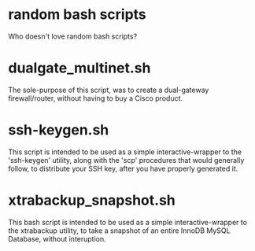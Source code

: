 random bash scripts
===
Who doesn't love random bash scripts?

dualgate_multinet.sh
=
The sole-purpose of this script, was to create a dual-gateway firewall/router, without having to buy a Cisco product.

ssh-keygen.sh
=
This script is intended to be used as a simple interactive-wrapper to the 'ssh-keygen' utility, along with the 'scp' procedures that would generally follow, to distribute your SSH key, after you have properly generated it.

xtrabackup_snapshot.sh
=
This bash script is intended to be used as a simple interactive-wrapper to the xtrabackup utility, to take a snapshot of an entire InnoDB MySQL Database, without interuption.
